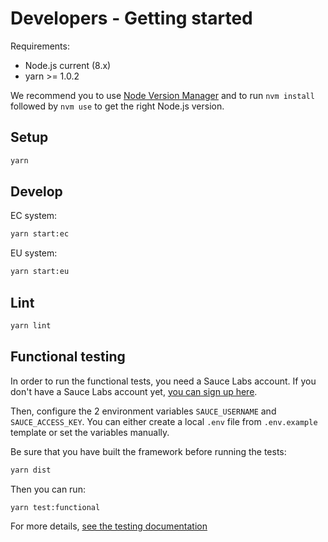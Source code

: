 # Developers - Getting started

Requirements:

* Node.js current (8.x)
* yarn >= 1.0.2

We recommend you to use [Node Version Manager](https://github.com/creationix/nvm) and to run `nvm install` followed by `nvm use` to get the right Node.js version.

## Setup

```bash
yarn
```

## Develop

EC system:

```bash
yarn start:ec
```

EU system:

```bash
yarn start:eu
```

## Lint

```bash
yarn lint
```

## Functional testing

In order to run the functional tests, you need a Sauce Labs account. If you
don't have a Sauce Labs account yet,
[you can sign up here](https://saucelabs.com/beta/signup/OSS/None).

Then, configure the 2 environment variables `SAUCE_USERNAME` and
`SAUCE_ACCESS_KEY`. You can either create a local `.env` file from
`.env.example` template or set the variables manually.

Be sure that you have built the framework before running the tests:

```bash
yarn dist
```

Then you can run:

```bash
yarn test:functional
```

For more details, [see the testing documentation](testing/visual.md)
